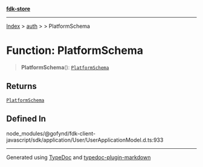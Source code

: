 [**fdk-store**](../../../README.md)
***

[Index](../../../API.md) > [auth](../../README.md) > [<internal>](../README.md) > PlatformSchema

# Function: PlatformSchema

> **PlatformSchema**(): [`PlatformSchema`](../type-aliases/type-alias.PlatformSchema.md)

## Returns

[`PlatformSchema`](../type-aliases/type-alias.PlatformSchema.md)

## Defined In

node\_modules/@gofynd/fdk-client-javascript/sdk/application/User/UserApplicationModel.d.ts:933

***
Generated using [TypeDoc](https://typedoc.org/) and [typedoc-plugin-markdown](https://www.npmjs.com/package/typedoc-plugin-markdown)
